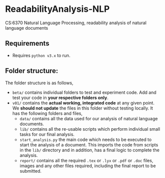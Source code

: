 # ReadabilityAnalysis-NLP
CS:6370 Natural Language Processing, readability analysis of natural language documents

## Requirements
 - Requires `python v3.x` to run.

## Folder structure:
The folder structure is as follows,
 - `beta/` contains individual folders to test and experiment code. Add and test your code in **your respective folders only**.
 - `v01/` contains the **actual working, integrated code** at any given point. We **should not update** the files in this folder without testing locally. It has the following folders and files,
   - `data/` contains all the data used for our analysis of natural language documents.
   - `lib/` contains all the re-usable scripts which perform individual small tasks for our final analysis. 
   - `start_analysis.py` the main code which needs to be executed to start the analysis of a document. This imports the code from scripts in the `lib/` directory and in addition, has a final logic to complete the analysis.
   - `report/` contains all the required `.tex` or `.lyx` or `.pdf` or `.doc` files, images and any other files required, including the final report to be submitted.
